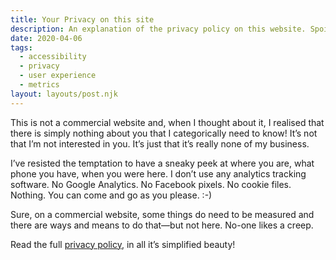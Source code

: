 ```yaml
---
title: Your Privacy on this site
description: An explanation of the privacy policy on this website. Spoiler alert—it’s very short.
date: 2020-04-06
tags:
  - accessibility
  - privacy
  - user experience
  - metrics
layout: layouts/post.njk
---
```


This is not a commercial website and, when I thought about it, I realised that there is simply nothing about you that I categorically need to know! It’s not that I’m not interested in you. It’s just that it’s really none of my business.

I’ve resisted the temptation to have a sneaky peek at where you are, what phone you have, when you were here. I don’t use any analytics tracking software. No Google Analytics. No Facebook pixels. No cookie files. Nothing. You can come and go as you please. :-)

Sure, on a commercial website, some things do need to be measured and there are ways and means to do that—but not here. No-one likes a creep.

Read the full [privacy policy](/privacy), in all it’s simplified beauty!
